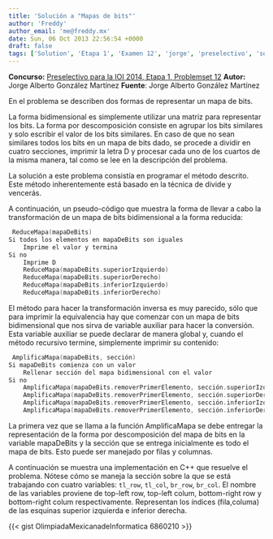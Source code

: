 ```yaml
---
title: 'Solución a "Mapas de bits"'
author: 'Freddy'
author_email: 'me@freddy.mx'
date: Sun, 06 Oct 2013 22:56:54 +0000
draft: false
tags: ['Solution', 'Etapa 1', 'Examen 12', 'jorge', 'preselectivo', 'solución', 'Soluciones Preselectivo 2013', 'yorch']
---
```


**Concurso:** [Preselectivo para la IOI 2014, Etapa 1, Problemset 12](https://omegaup.com/arena/IOI2014E1P12/#problems/Mapas-de-bits) **Autor:** Jorge Alberto González Martínez **Fuente**: Jorge Alberto González Martínez

En el problema se describen dos formas de representar un mapa de bits.

La forma bidimensional es simplemente utilizar una matriz para representar los bits. La forma por descomposición consiste en agrupar los bits similares y solo escribir el valor de los bits similares. En caso de que no sean similares todos los bits en un mapa de bits dado, se procede a dividir en cuatro secciones, imprimir la letra D y procesar cada uno de los cuartos de la misma manera, tal como se lee en la descripción del problema.

La solución a este problema consistía en programar el método descrito. Este método inherentemente está basado en la técnica de divide y vencerás.

A continuación, un pseudo-código que muestra la forma de llevar a cabo la transformación de un mapa de bits bidimensional a la forma reducida:

```cpp
 ReduceMapa(mapaDeBits)
Si todos los elementos en mapaDeBits son iguales
    Imprime el valor y termina
Si no
    Imprime D
    ReduceMapa(mapaDeBits.superiorIzquierdo)
    ReduceMapa(mapaDeBits.superiorDerecho)
    ReduceMapa(mapaDeBits.inferiorIzquierdo)
    ReduceMapa(mapaDeBits.inferiorDerecho) 
```

El método para hacer la transformación inversa es muy parecido, sólo que para imprimir la equivalencia hay que comenzar con un mapa de bits bidimensional que nos sirva de variable auxiliar para hacer la conversión. Esta variable auxiliar se puede declarar de manera global y, cuando el método recursivo termine, simplemente imprimir su contenido:

```cpp
 AmplificaMapa(mapaDeBits, sección)
Si mapaDeBits comienza con un valor
    Rellenar sección del mapa bidimensional con el valor
Si no
    AmplificaMapa(mapaDeBits.removerPrimerElemento, sección.superiorIzquierda)
    AmplificaMapa(mapaDeBits.removerPrimerElemento, sección.superiorDerecha)
    AmplificaMapa(mapaDeBits.removerPrimerElemento, sección.inferiorIzquierda)
    AmplificaMapa(mapaDeBits.removerPrimerElemento, sección.inferiorDerecha) 
```

La primera vez que se llama a la función AmplificaMapa se debe entregar la representación de la forma por descomposición del mapa de bits en la variable mapaDeBits y la sección que se entrega inicialmente es todo el mapa de bits. Esto puede ser manejado por filas y columnas.

A continuación se muestra una implementación en C++ que resuelve el problema. Nótese cómo se maneja la sección sobre la que se está trabajando con cuatro variables: `tl_row`, `tl_col`, `br_row`, `br_col`. El nombre de las variables proviene de top-left row, top-left colum, bottom-right row y bottom-right colum respectivamente. Representan los índices (fila,columa) de las esquinas superior izquierda e inferior derecha.

{{< gist OlimpiadaMexicanadeInformatica 6860210 >}}